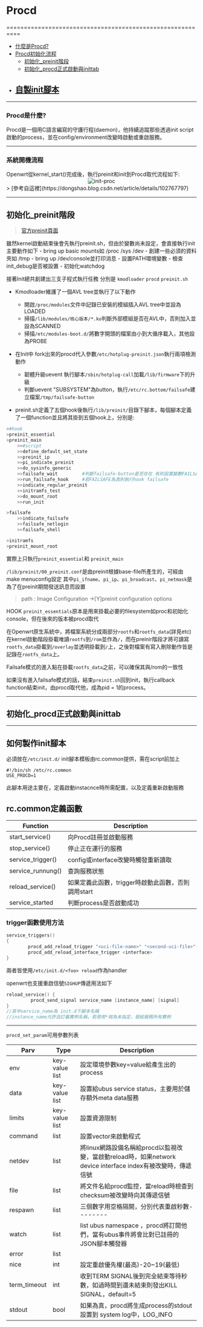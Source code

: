 # Procd
==========================================================

+ [什麼是Procd?](#introduction)
+ [Procd初始化流程](#init)
	- [初始化_preinit階段](#preinit)
	- [初始化_procd正式啟動與inittab](#procd_state)
+ [自製init腳本](#DIY)
	- 

----------------------------------
<h3 id="introduction">Procd是什麼?</h3>

Procd是一個用C語言編寫的守護行程(daemon)，他持續追蹤那些透過init script啟動的process，並在config/environment改變時啟動或重啟服務。

----------------------------------------------------------------------------------------------
<h3 id="init">系統開機流程</h3>
Openwrt從kernel_start()完成後，執行preinit和init到Procd取代流程如下:
<div align=center><img src="image/init-img.png" width="" height="" alt="init-proc"/></div>
> [參考自這裡](https://dongshao.blog.csdn.net/article/details/102767797)

---------------------------------------------------------------------------------------------
<h2 id="preinit">初始化_preinit階段</h2>

> [官方preinit頁面](https://openwrt.org/docs/techref/preinit_mount#development)

雖然kernel啟動結束後會先執行preinit.sh，但由於變數尚未設定，會直接執行init主要動作如下
	- bring up basic mounts如 /proc /sys /dev
	- 創建一些必須的資料夾如 /tmp
	- bring up /dev/console並打印消息
	- 設置PATH環境變數
	- 檢查init_debug是否被設置
	- 初始化watchdog

接著Init總共創建出三支子程式執行任務 分別是 `kmodloader` `procd` `preinit.sh` 

+ Kmodloader維護了一個AVL tree並執行了以下動作

  - 開啟`/proc/modules`文件中記錄已安裝的模組插入AVL tree中並設為LOADED
  - 掃描`/lib/modules/核心版本/*.ko`判斷外部模組是否在AVL中，否則加入並設為SCANNED
  - 掃描`/etc/modules-boot.d/`將數字開頭的檔案由小到大循序載入，其他設為PROBE

+ 在Init中 fork出來的procd代入參數`/etc/hotplug-preinit.json`執行兩項檢測動作
  - 韌體升級uevent 執行腳本`/sbin/hotplug-call`加載`/lib/firmware`下的升級
  - 判斷uevent "SUBSYSTEM"為button，執行`/etc/rc.bottom/failsafe`建立檔案`/tmp/failsafe-button`

+ preinit.sh定義了五個hook後執行`/lib/preinit/`目錄下腳本，每個腳本定義了一個function並且將其掛到五個hook上，分別是:
```bash
>#hook
>preinit_essential
>preinit_main
	>>#script
    >>define_default_set_state
    >>preinit_ip	
    >>pi_indicate_preinit
    >>do_sysinfo_generic
    >>failsafe_wait    		#判斷failsafe-button是否存在 有則設置變數FAILSAFE為真
    >>run_failsafe_hook    	#若FAILSAFE為真則執行hook failsafe
    >>indicate_regular_preinit
    >>initramfs_test
    >>do_mount_root
    >>run_init

>failsafe
    >>indicate_failsafe
    >>failsafe_netlogin
    >>failsafe_shell

>initramfs
>preinit_mount_root
```
實際上只執行`preinit_essential`和 `preinit_main`

`/lib/preinit/00_preinit.conf`是由preinit根據base-file所產生的，可經由make menuconfig設定
其中`pi_ifname`、`pi_ip`、`pi_broadcast`、`pi_netmask`是為了在preinit期間發送訊息而設置

> path : Image Configuration ->[Y]preinit configuration options 


HOOK `preinit_essentials`原本是用來掛載必要的filesystem如proc和初始化console，但在後來的版本被procd取代

在Openwrt原生系統中，將檔案系統分成兩部分`rootfs`和`rootfs_data`(詳見etc)
在kernel啟動階段掛載唯讀`rootfs`到`/rom`並作為`/`，而在preinir階段才將可讀寫`rootfs_data`掛載到`/overlay`並透明掛載到`/`上，之後對檔案有寫入刪除動作皆是記錄在`rootfs_data`上。

Failsafe模式的進入點在掛載`rootfs_data`之前，可以確保其與/rom的一致性

如果沒有進入failsafe模式的話，結束`preinit.sh`回到init，執行callback function結束init，由procd取代他，成為pid = 1的process。

---------------------

<h2 id="procd_state">初始化_procd正式啟動與inittab</h2>

---------------------

<h2 id= "DIY">如何製作init腳本</h2>

必須放在`/etc/init.d/`
init腳本模板由rc.common提供，需在script前加上
```shell
#!/bin/sh /etc/rc.common
USE_PROCD=1
```
此腳本用途主要在，定義啟動instacnce時所需配置，以及定義重新啟動服務

## rc.common定義函數

|Function|Description|
|-----|--------------------|
|start_service()|向Procd註冊並啟動服務|
|stop_service()|停止正在運行的服務|
|service_trigger()|config或interface改變時觸發重新讀取|
|service_runnung()|查詢服務狀態|
|reload_service()|如果定義此函數，trigger時啟動此函數，否則調用start|
|service_started|判斷process是否啟動成功|

### trigger函數使用方法
```c
service_triggers()
{
        procd_add_reload_trigger "<uci-file-name>" "<second-uci-file>"
        procd_add_reload_interface_trigger <interface>
}
```
兩者皆使用`/etc/init.d/<foo> reload`作為handler

openwrt也支援重啟信號`SIGHUP`傳遞用法如下
```C
reload_service() {
         procd_send_signal service_name [instance_name] [signal]
}
//其中service_name為 init.d下腳本名稱
//instance_name允許自訂義實例名稱，若使用*視為未指定，發給服務所有實例
```


----------------

`procd_set_param`可用參數列表

|Parv|Type|Description|
|---|---|-----------|
|env|key-value list|設定環境參數key=value給產生出的process|
|data|key-value list|設置給ubus service status，主要用於儲存額外meta data服務|
|limits|key-value list|設置資源限制|
|command|list|設置vector來啟動程式|
|netdev|list|將linux網路設備名稱給procd以監視改變，當啟動reload時，如果network device interface index有被改變時，傳遞信號|
|file|list|將文件名給procd監控，當reload時檢查到checksum被改變時向其傳遞信號|
|respawn|list|三個數字用空格隔開，分別代表重啟秒數--------|
|watch|list|list ubus namespace ，procd將訂閱他們，當有ubus事件將會比對已註冊的JSON腳本觸發器|
|error|list||
|nice|int|設定重啟優先權(最高)-20~19(最低)|
|term_timeout|int|收到TERM SIGNAL後到完全結束等待秒數，如過時間到還未結束則發出KILL SIGNAL，default=5|
|stdout|bool|如果為真，procd將生成process的stdout設置到 system log中，LOG_INFO|

